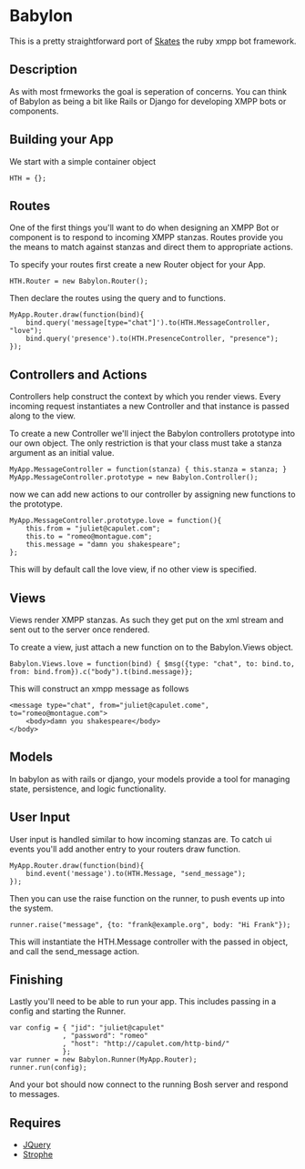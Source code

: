 # Babylon #

This is a pretty straightforward port of <a href="http://github.com/julien51/skates">Skates</a> the ruby xmpp bot framework.

## Description ##

As with most frmeworks the goal is seperation of concerns. You can think of Babylon as being a bit like Rails or Django for developing XMPP bots or components.

## Building your App ##

We start with a simple container object

    HTH = {};

## Routes ##

One of the first things you'll want to do when designing an XMPP Bot or component is to respond to incoming XMPP stanzas. Routes provide you the means to match against stanzas and direct them to appropriate actions.

To specify your routes first create a new Router object for your App.

    HTH.Router = new Babylon.Router();

Then declare the routes using the query and to functions.

    MyApp.Router.draw(function(bind){
        bind.query('message[type="chat"]').to(HTH.MessageController, "love");
        bind.query('presence').to(HTH.PresenceController, "presence");
    });


## Controllers and Actions ##

Controllers help construct the context by which you render views. Every incoming request instantiates a new Controller and that instance is passed along to the view.

To create a new Controller we'll inject the Babylon controllers prototype into our own object. The only restriction is that your class must take a stanza argument as an initial value.

    MyApp.MessageController = function(stanza) { this.stanza = stanza; }
    MyApp.MessageController.prototype = new Babylon.Controller();

now we can add new actions to our controller by assigning new functions to the prototype.

    MyApp.MessageController.prototype.love = function(){
        this.from = "juliet@capulet.com";
        this.to = "romeo@montague.com";
        this.message = "damn you shakespeare";
    };

This will by default call the love view, if no other view is specified.
    
## Views ##

Views render XMPP stanzas. As such they get put on the xml stream and sent out to the server once rendered.

To create a view, just attach a new function on to the Babylon.Views object.

    Babylon.Views.love = function(bind) { $msg({type: "chat", to: bind.to, from: bind.from}).c("body").t(bind.message)};

This will construct an xmpp message as follows

    <message type="chat", from="juliet@capulet.come", to="romeo@montague.com">
        <body>damn you shakespeare</body>
    </body>

## Models ##

In babylon as with rails or django, your models provide a tool for managing state, persistence, and logic functionality.

## User Input ##

User input is handled similar to how incoming stanzas are. To catch ui events you'll add another entry to your routers draw function.

    MyApp.Router.draw(function(bind){
        bind.event('message').to(HTH.Message, "send_message");
    });


Then you can use the raise function on the runner, to push events up into the system.

    runner.raise("message", {to: "frank@example.org", body: "Hi Frank"});

This will instantiate the HTH.Message controller with the passed in object, and call the send_message action.

## Finishing ##

Lastly you'll need to be able to run your app. This includes passing in a config and starting the Runner.

    var config = { "jid": "juliet@capulet"
                 , "password": "romeo"
                 , "host": "http://capulet.com/http-bind/"
                 };
    var runner = new Babylon.Runner(MyApp.Router);
    runner.run(config);

And your bot should now connect to the running Bosh server and respond to messages.

## Requires ##

* <a href="http://jquery.com/">JQuery</a>
* <a href="http://code.stanziq.com/strophe/">Strophe</a>
